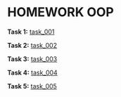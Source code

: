 # HOMEWORK OOP

__Task 1:__ [task_001](https://github.com/dmitry-40in/JAVA/tree/main/hw_OOP_01)

__Task 2:__ [task_002](https://github.com/dmitry-40in/JAVA/tree/main/hw_OOP_02)

__Task 3:__ [task_003](https://github.com/dmitry-40in/JAVA/tree/main/hw_oop_03)

__Task 4:__ [task_004](https://github.com/dmitry-40in/JAVA/tree/main/hw_OOP_04)

__Task 5:__ [task_005](https://github.com/dmitry-40in/JAVA/tree/main/hw_OOP_05)
